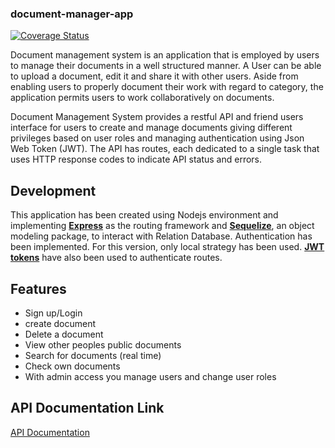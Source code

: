 ### document-manager-app

[![Coverage Status](https://coveralls.io/repos/github/andela-iakande/document-manager-application/badge.svg?branch=development)](https://coveralls.io/github/andela-iakande/document-manager-application?branch=development)

Document management system is an application that is employed by users to manage their documents in a well structured manner. A User can be able to upload a document, edit it and share it with other users. Aside from enabling users to properly document their work with regard to category, the application permits users to work collaboratively on documents.

Document Management System provides a restful API and friend users interface for users to create and manage documents giving different privileges based on user roles and managing authentication using Json Web Token (JWT). The API has routes, each dedicated to a single task that uses HTTP response codes to indicate API status and errors.


Development
-----------
This application has been created using Nodejs environment and implementing [**Express**](http://expressjs.com/) as the routing framework and [**Sequelize**](), an object modeling package, to interact with Relation Database. Authentication has been implemented. For this version, only local strategy has been used. [**JWT tokens**](https://jwt.io/) have also been used to authenticate routes.

Features
-----------
- Sign up/Login
- create document
- Delete a document
- View other peoples public documents
- Search for documents (real time)
- Check own documents
- With admin access you manage users and change user roles

## API Documentation Link
[API Documentation](https://github.com/andela-iakande/document-manager-application.)
